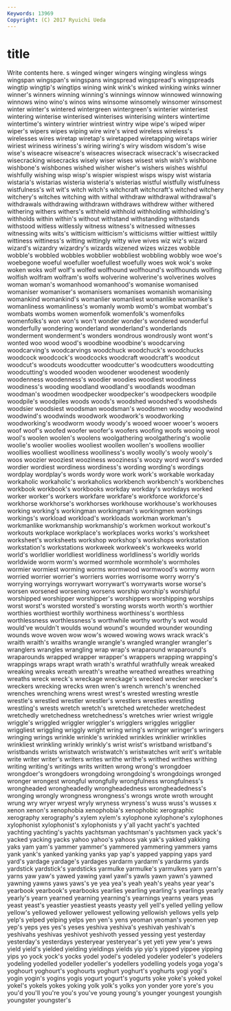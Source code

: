 ```yaml
---
Keywords: 13969 
Copyright: (C) 2017 Ryuichi Ueda
---
```


# title

Write contents here.
s winged winger wingers winging wingless wings wingspan
wingspan's wingspans wingspread wingspread's wingspreads wingtip wingtip's wingtips wining wink
wink's winked winking winks winner winner's winners winning winning's winnings
winnow winnowed winnowing winnows wino wino's winos wins winsome winsomely
winsomer winsomest winter winter's wintered wintergreen wintergreen's winterier winteriest wintering
winterise winterised winterises winterising winters wintertime wintertime's wintery wintrier wintriest
wintry wipe wipe's wiped wiper wiper's wipers wipes wiping wire
wire's wired wireless wireless's wirelesses wires wiretap wiretap's wiretapped wiretapping
wiretaps wirier wiriest wiriness wiriness's wiring wiring's wiry wisdom wisdom's
wise wise's wiseacre wiseacre's wiseacres wisecrack wisecrack's wisecracked wisecracking wisecracks
wisely wiser wises wisest wish wish's wishbone wishbone's wishbones wished
wisher wisher's wishers wishes wishful wishfully wishing wisp wisp's wispier
wispiest wisps wispy wist wistaria wistaria's wistarias wisteria wisteria's wisterias
wistful wistfully wistfulness wistfulness's wit wit's witch witch's witchcraft witchcraft's
witched witchery witchery's witches witching with withal withdraw withdrawal withdrawal's
withdrawals withdrawing withdrawn withdraws withdrew wither withered withering withers withers's
withheld withhold withholding withholding's withholds within within's without withstand withstanding
withstands withstood witless witlessly witness witness's witnessed witnesses witnessing wits
wits's witticism witticism's witticisms wittier wittiest wittily wittiness wittiness's witting
wittingly witty wive wives wiz wiz's wizard wizard's wizardry wizardry's
wizards wizened wizes wizzes wobble wobble's wobbled wobbles wobblier wobbliest
wobbling wobbly woe woe's woebegone woeful woefuller woefullest woefully woes
wok wok's woke woken woks wolf wolf's wolfed wolfhound wolfhound's
wolfhounds wolfing wolfish wolfram wolfram's wolfs wolverine wolverine's wolverines wolves
woman woman's womanhood womanhood's womanise womanised womaniser womaniser's womanisers womanises
womanish womanising womankind womankind's womanlier womanliest womanlike womanlike's womanliness womanliness's
womanly womb womb's wombat wombat's wombats wombs women womenfolk womenfolk's
womenfolks womenfolks's won won's won't wonder wonder's wondered wonderful wonderfully
wondering wonderland wonderland's wonderlands wonderment wonderment's wonders wondrous wondrously wont
wont's wonted woo wood wood's woodbine woodbine's woodcarving woodcarving's woodcarvings
woodchuck woodchuck's woodchucks woodcock woodcock's woodcocks woodcraft woodcraft's woodcut woodcut's
woodcuts woodcutter woodcutter's woodcutters woodcutting woodcutting's wooded wooden woodener woodenest
woodenly woodenness woodenness's woodier woodies woodiest woodiness woodiness's wooding woodland
woodland's woodlands woodman woodman's woodmen woodpecker woodpecker's woodpeckers woodpile woodpile's
woodpiles woods woods's woodshed woodshed's woodsheds woodsier woodsiest woodsman woodsman's
woodsmen woodsy woodwind woodwind's woodwinds woodwork woodwork's woodworking woodworking's woodworm
woody woody's wooed wooer wooer's wooers woof woof's woofed woofer
woofer's woofers woofing woofs wooing wool wool's woolen woolen's woolens
woolgathering woolgathering's woolie woolie's woolier woolies wooliest woollen woollen's woollens
woollier woollies woolliest woolliness woolliness's woolly woolly's wooly wooly's woos
woozier wooziest wooziness wooziness's woozy word word's worded wordier wordiest
wordiness wordiness's wording wording's wordings wordplay wordplay's words wordy wore
work work's workable workaday workaholic workaholic's workaholics workbench workbench's workbenches
workbook workbook's workbooks workday workday's workdays worked worker worker's workers
workfare workfare's workforce workforce's workhorse workhorse's workhorses workhouse workhouse's workhouses
working working's workingman workingman's workingmen workings workings's workload workload's workloads
workman workman's workmanlike workmanship workmanship's workmen workout workout's workouts workplace
workplace's workplaces works works's worksheet worksheet's worksheets workshop workshop's workshops
workstation workstation's workstations workweek workweek's workweeks world world's worldlier worldliest
worldliness worldliness's worldly worlds worldwide worm worm's wormed wormhole wormhole's
wormholes wormier wormiest worming worms wormwood wormwood's wormy worn worried
worrier worrier's worriers worries worrisome worry worry's worrying worryings worrywart
worrywart's worrywarts worse worse's worsen worsened worsening worsens worship worship's
worshipful worshipped worshipper worshipper's worshippers worshipping worships worst worst's worsted
worsted's worsting worsts worth worth's worthier worthies worthiest worthily worthiness
worthiness's worthless worthlessness worthlessness's worthwhile worthy worthy's wot would would've
wouldn't woulds wound wound's wounded wounder wounding wounds wove woven
wow wow's wowed wowing wows wrack wrack's wraith wraith's wraiths
wrangle wrangle's wrangled wrangler wrangler's wranglers wrangles wrangling wrap wrap's
wraparound wraparound's wraparounds wrapped wrapper wrapper's wrappers wrapping wrapping's wrappings
wraps wrapt wrath wrath's wrathful wrathfully wreak wreaked wreaking wreaks
wreath wreath's wreathe wreathed wreathes wreathing wreaths wreck wreck's wreckage
wreckage's wrecked wrecker wrecker's wreckers wrecking wrecks wren wren's wrench
wrench's wrenched wrenches wrenching wrens wrest wrest's wrested wresting wrestle
wrestle's wrestled wrestler wrestler's wrestlers wrestles wrestling wrestling's wrests wretch
wretch's wretched wretcheder wretchedest wretchedly wretchedness wretchedness's wretches wrier wriest
wriggle wriggle's wriggled wriggler wriggler's wrigglers wriggles wrigglier wriggliest wriggling
wriggly wright wring wring's wringer wringer's wringers wringing wrings wrinkle
wrinkle's wrinkled wrinkles wrinklier wrinklies wrinkliest wrinkling wrinkly wrinkly's wrist
wrist's wristband wristband's wristbands wrists wristwatch wristwatch's wristwatches writ writ's
writable write writer writer's writers writes writhe writhe's writhed writhes
writhing writing writing's writings writs written wrong wrong's wrongdoer wrongdoer's
wrongdoers wrongdoing wrongdoing's wrongdoings wronged wronger wrongest wrongful wrongfully wrongfulness
wrongfulness's wrongheaded wrongheadedly wrongheadedness wrongheadedness's wronging wrongly wrongness wrongness's wrongs
wrote wroth wrought wrung wry wryer wryest wryly wryness wryness's
wuss wuss's wusses x xenon xenon's xenophobia xenophobia's xenophobic xerographic
xerography xerography's xylem xylem's xylophone xylophone's xylophones xylophonist xylophonist's xylophonists
y y'all yacht yacht's yachted yachting yachting's yachts yachtsman yachtsman's
yachtsmen yack yack's yacked yacking yacks yahoo yahoo's yahoos yak
yak's yakked yakking yaks yam yam's yammer yammer's yammered yammering
yammers yams yank yank's yanked yanking yanks yap yap's yapped
yapping yaps yard yard's yardage yardage's yardages yardarm yardarm's yardarms
yards yardstick yardstick's yardsticks yarmulke yarmulke's yarmulkes yarn yarn's yarns
yaw yaw's yawed yawing yawl yawl's yawls yawn yawn's yawned
yawning yawns yaws yaws's ye yea yea's yeah yeah's yeahs
year year's yearbook yearbook's yearbooks yearlies yearling yearling's yearlings yearly
yearly's yearn yearned yearning yearning's yearnings yearns years yeas yeast
yeast's yeastier yeastiest yeasts yeasty yell yell's yelled yelling yellow
yellow's yellowed yellower yellowest yellowing yellowish yellows yells yelp yelp's
yelped yelping yelps yen yen's yens yeoman yeoman's yeomen yep
yep's yeps yes yes's yeses yeshiva yeshiva's yeshivah yeshivah's yeshivahs
yeshivas yeshivot yeshivoth yessed yessing yest yesterday yesterday's yesterdays yesteryear
yesteryear's yet yeti yew yew's yews yield yield's yielded yielding
yieldings yields yip yip's yipped yippee yipping yips yo yock
yock's yocks yodel yodel's yodeled yodeler yodeler's yodelers yodeling yodelled
yodeller yodeller's yodellers yodelling yodels yoga yoga's yoghourt yoghourt's yoghourts
yoghurt yoghurt's yoghurts yogi yogi's yogin yogin's yogins yogis yogurt
yogurt's yogurts yoke yoke's yoked yokel yokel's yokels yokes yoking
yolk yolk's yolks yon yonder yore yore's you you'd you'll
you're you's you've young young's younger youngest youngish youngster youngster's

